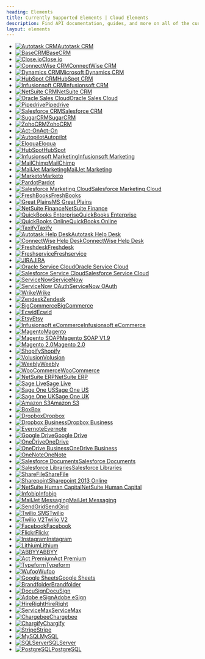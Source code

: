 ```yaml
---
heading: Elements
title: Currently Supported Elements | Cloud Elements
description: Find API documentation, guides, and more on all of the currently supported Elements.
layout: elements
---
```


* [![Autotask CRM](/assets/img/element-logos/autotask.png)Autotask CRM](./elements/autotask-crm/index.html)
* [![BaseCRM](/assets/img/element-logos/basecrm.png)BaseCRM](./elements/basecrm/index.html)
* [![Close.io](/assets/img/element-logos/closeio.png)Close.io](./elements/closeio/index.html)
* [![ConnectWise CRM](/assets/img/element-logos/connectwise.png)ConnectWise CRM](./elements/connectwise-crm/index.html)
* [![Dynamics CRM](/assets/img/element-logos/dynamicscrm.png)Microsoft Dynamics CRM](./elements/dynamicscrm/index.html)
* [![HubSpot CRM](/assets/img/element-logos/hubspot.png)HubSpot CRM](./elements/hubspot-crm/index.html)
* [![Infusionsoft CRM](/assets/img/element-logos/infusionsoft.png)Infusionsoft CRM](./elements/infusionsoft-crm/index.html)
* [![NetSuite CRM](/assets/img/element-logos/netsuite.png)NetSuite CRM](./elements/netsuite-crm/index.html)
* [![Oracle Sales Cloud](/assets/img/element-logos/oraclesalescloud.png)Oracle Sales Cloud](./elements/oraclesalescloud/index.html)
* [![Pipedrive](/assets/img/element-logos/pipedrive.png)Pipedrive](./elements/pipedrive/index.html)
* [![Salesforce CRM](/assets/img/element-logos/salesforce.png)Salesforce CRM](./elements/salesforce/index.html)
* [![SugarCRM](/assets/img/element-logos/sugarcrm.png)SugarCRM](./elements/sugarcrm/index.html)
* [![ZohoCRM](/assets/img/element-logos/zohocrm.png)ZohoCRM](./elements/zohocrm/index.html)
* [![Act-On](/assets/img/element-logos/acton.png)Act-On](./elements/acton/index.html)
* [![Autopilot](/assets/img/element-logos/autopilot.png)Autopilot](./elements/autopilot/index.html)
* [![Eloqua](/assets/img/element-logos/eloqua.png)Eloqua](./elements/eloqua/index.html)
* [![HubSpot](/assets/img/element-logos/hubspot.png)HubSpot](./elements/hubspot/index.html)
* [![Infusionsoft Marketing](/assets/img/element-logos/infusionsoft.png)Infusionsoft Marketing](./elements/infusionsoft-marketing/index.html)
* [![MailChimp](/assets/img/element-logos/mailchimp.png)MailChimp](./elements/mailchimp/index.html)
* [![MailJet Marketing](/assets/img/element-logos/mailjet.png)MailJet Marketing](./elements/mailjet-marketing/index.html)
* [![Marketo](/assets/img/element-logos/marketo.png)Marketo](./elements/marketo/index.html)
* [![Pardot](/assets/img/element-logos/pardot.png)Pardot](./elements/pardot/index.html)
* [![Salesforce Marketing Cloud](/assets/img/element-logos/salesforce.png)Salesforce Marketing Cloud](./elements/salesforce-marketing-cloud/index.html)
* [![FreshBooks](/assets/img/element-logos/freshbooks.png)FreshBooks](./elements/freshbooks/index.html)
* [![Great Plains](/assets/img/element-logos/greatplains.png)MS Great Plains](./elements/greatplains/index.html)
* [![NetSuite Finance](/assets/img/element-logos/netsuite.png)NetSuite Finance](./elements/netsuite-finance/index.html)
* [![QuickBooks Enterprise](/assets/img/element-logos/quickbooksenterprise.png)QuickBooks Enterprise](./elements/quickbooksenterprise/index.html)
* [![QuickBooks Online](/assets/img/element-logos/quickbooksonline.png)QuickBooks Online](./elements/quickbooksonline/index.html)
* [![Taxify](/assets/img/element-logos/taxify.png)Taxify](./elements/taxify/index.html)
* [![Autotask Help Desk](/assets/img/element-logos/autotask.png)Autotask Help Desk](./elements/autotask-helpdesk/index.html)
* [![ConnectWise Help Desk](/assets/img/element-logos/connectwise.png)ConnectWise Help Desk](./elements/connectwise-helpdesk/index.html)
* [![Freshdesk](/assets/img/element-logos/freshdesk.png)Freshdesk](./elements/freshdesk/index.html)
* [![Freshservice](/assets/img/element-logos/freshservice.png)Freshservice](./elements/freshservice/index.html)
* [![JIRA](/assets/img/element-logos/jira.png)JIRA](./elements/jira/index.html)
* [![Oracle Service Cloud](/assets/img/element-logos/oracleservicecloud.png)Oracle Service Cloud](./elements/oracleservicecloud/index.html)
* [![Salesforce Service Cloud](/assets/img/element-logos/salesforce.png)Salesforce Service Cloud](./elements/salesforce-service-cloud/index.html)
* [![ServiceNow](/assets/img/element-logos/servicenow.png)ServiceNow](./elements/servicenow/index.html)
* [![ServiceNow OAuth](/assets/img/element-logos/servicenow.png)ServiceNow OAuth](./elements/servicenow-oauth/index.html)
* [![Wrike](/assets/img/element-logos/wrike.png)Wrike](./elements/wrike/index.html)
* [![Zendesk](/assets/img/element-logos/zendesk.png)Zendesk](./elements/zendesk/index.html)
* [![BigCommerce](/assets/img/element-logos/bigcommerce.png)BigCommerce](./elements/bigcommerce/index.html)
* [![Ecwid](/assets/img/element-logos/ecwid.png)Ecwid](./elements/ecwid/index.html)
* [![Etsy](/assets/img/element-logos/etsy.png)Etsy](./elements/etsy/index.html)
* [![Infusionsoft eCommerce](/assets/img/element-logos/infusionsoft.png)Infusionsoft eCommerce](./elements/infusionsoft-ecommerce/index.html)
* [![Magento](/assets/img/element-logos/magento.png)Magento](./elements/magento/index.html)
* [![Magento SOAP](/assets/img/element-logos/magento.png)Magento SOAP V1.9](./elements/magento-soap/index.html)
* [![Magento 2.0](/assets/img/element-logos/magento.png)Magento 2.0](./elements/magentov2/index.html)
* [![Shopify](/assets/img/element-logos/shopify.png)Shopify](./elements/shopify/index.html)
* [![Volusion](/assets/img/element-logos/volusion.png)Volusion](./elements/volusion/index.html)
* [![Weebly](/assets/img/element-logos/weebly.png)Weebly](./elements/weebly/index.html)
* [![WooCommerce](/assets/img/element-logos/woocommerce.png)WooCommerce](./elements/woocommerce/index.html)
* [![NetSuite ERP](/assets/img/element-logos/netsuite.png)NetSuite ERP](./elements/netsuite-erp/index.html)
* [![Sage Live](/assets/img/element-logos/sagelive.png)Sage Live](./elements/sagelive/index.html)
* [![Sage One US](/assets/img/element-logos/sageoneus.png)Sage One US](./elements/sageoneus/index.html)
* [![Sage One UK](/assets/img/element-logos/sageoneus.png)Sage One UK](./elements/sageoneuk/index.html)
* [![Amazon S3](/assets/img/element-logos/amazons3.png)Amazon S3](./elements/amazons3/index.html)
* [![Box](/assets/img/element-logos/box.png)Box](./elements/box/index.html)
* [![Dropbox](/assets/img/element-logos/dropbox.png)Dropbox](./elements/dropbox/index.html)
* [![Dropbox Business](/assets/img/element-logos/dropbox.png)Dropbox Business](./elements/dropbox-business/index.html)
* [![Evernote](/assets/img/element-logos/evernote.png)Evernote](./elements/evernote/index.html)
* [![Google Drive](/assets/img/element-logos/googledrive.png)Google Drive](./elements/googledrive/index.html)
* [![OneDrive](/assets/img/element-logos/onedrive.png)OneDrive](./elements/onedrive/index.html)
* [![OneDrive Business](/assets/img/element-logos/onedrivebusiness.png)OneDrive Business](./elements/onedrivebusiness/index.html)
* [![OneNote](/assets/img/element-logos/onenote.png)OneNote](./elements/onenote/index.html)
* [![Salesforce Documents](/assets/img/element-logos/salesforce.png)Salesforce Documents](./elements/salesforce-documents/index.html)
* [![Salesforce Libraries](/assets/img/element-logos/salesforce.png)Salesforce Libraries](./elements/salesforce-libraries/index.html)
* [![ShareFile](/assets/img/element-logos/sharefile.png)ShareFile](./elements/sharefile/index.html)
* [![Sharepoint](/assets/img/element-logos/sharepoint.png)Sharepoint 2013 Online](./elements/sharepoint/index.html)
* [![NetSuite Human Capital](/assets/img/element-logos/netsuite.png)NetSuite Human Capital](./elements/netsuite-human-capital/index.html)
* [![Infobip](/assets/img/element-logos/infobip.png)Infobip](./elements/infobip/index.html)
* [![MailJet Messaging](/assets/img/element-logos/mailjet.png)MailJet Messaging](./elements/mailjet-messaging/index.html)
* [![SendGrid](/assets/img/element-logos/sendgrid.png)SendGrid](./elements/sendgrid/index.html)
* [![Twilio SMS](/assets/img/element-logos/twilio.png)Twilio](./elements/twilio/index.html)
* [![Twilio V2](/assets/img/element-logos/twilio.png)Twilio V2](./elements/twilio-v2/index.html)
* [![Facebook](/assets/img/element-logos/facebook.png)Facebook](./elements/facebook/index.html)
* [![Flickr](/assets/img/element-logos/flickr.png)Flickr](./elements/flickr/index.html)
* [![Instagram](/assets/img/element-logos/instagram.png)Instagram](./elements/instagram/index.html)
* [![Lithium](/assets/img/element-logos/lithium.png)Lithium](./elements/lithium/index.html)
* [![ABBYY](/assets/img/element-logos/abbyy.png)ABBYY](./elements/abbyy/index.html)
* [![Act Premium](/assets/img/element-logos/actpremium.png)Act Premium](./elements/actpremium/index.html)
* [![Typeform](/assets/img/element-logos/typeform.png)Typeform](./elements/typeform/index.html)
* [![Wufoo](/assets/img/element-logos/wufoo.png)Wufoo](./elements/wufoo/index.html)
* [![Google Sheets](/assets/img/element-logos/googlesheets.png)Google Sheets](./elements/googlesheets/index.html)
* [![Brandfolder](/assets/img/element-logos/brandfolder.png)Brandfolder](./elements/brandfolder/index.html)
* [![DocuSign](/assets/img/element-logos/docusign.png)DocuSign](./elements/docusign/index.html)
* [![Adobe eSign](/assets/img/element-logos/adobeesign.png)Adobe eSign](./elements/adobe-esign/index.html)
* [![HireRight](/assets/img/element-logos/hireright.png)HireRight](./elements/hireright/index.html)
* [![ServiceMax](/assets/img/element-logos/servicemax.png)ServiceMax](./elements/servicemax/index.html)
* [![Chargebee](/assets/img/element-logos/chargebee.png)Chargebee](./elements/chargebee/index.html)
* [![Chargify](/assets/img/element-logos/chargify.png)Chargify](./elements/chargify/index.html)
* [![Stripe](/assets/img/element-logos/stripe.png)Stripe](./elements/stripe/index.html)
* [![MySQL](/assets/img/element-logos/mysql.png)MySQL](./elements/mysql/index.html)
* [![SQLServer](/assets/img/element-logos/sqlserver.png)SQLServer](./elements/sqlserver/index.html)
* [![PostgreSQL](/assets/img/element-logos/postgresql.png)PostgreSQL](./elements/postgresql/index.html)
